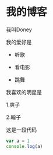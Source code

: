 # 我的博客

我叫Doney 

我的爱好是

* 听歌

* 看电影

* 跳舞

我喜欢的明星是

1.爽子

2.翰子

这是一段代码
```javascript
var a = 1
console.log(a)
```